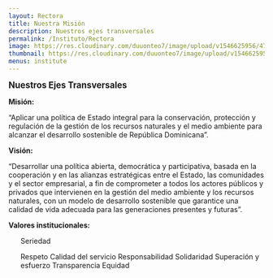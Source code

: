 ```yaml
---
layout: Rectora
title: Nuestra Misión
description: Nuestros ejes transversales
permalink: /Instituto/Rectora
image: https://res.cloudinary.com/duuonteo7/image/upload/v1546625956/47015837_198593964405984_6524636921325420544_n.jpg
thumbnail: https://res.cloudinary.com/duuonteo7/image/upload/v1546625956/47015837_198593964405984_6524636921325420544_n.jpg
menus: institute
---
```

<BIG><b>Nuestros Ejes Transversales</b></BIG>

<b>Misión: </b>

“Aplicar una política de Estado integral para la conservación, protección y regulación de la gestión de los recursos naturales y el medio ambiente para alcanzar el desarrollo sostenible de República Dominicana”.


<b>Visión: </b>

“Desarrollar una política abierta, democrática y participativa, basada en la cooperación y en las alianzas estratégicas entre el Estado, las comunidades y el sector empresarial, a fin de comprometer a todos los actores públicos y privados que intervienen en la gestión del medio ambiente y los recursos naturales, con un modelo de desarrollo sostenible que garantice una calidad de vida adecuada para las generaciones presentes y futuras”.


<b>Valores institucionales:</b>

<UL>Seriedad

Respeto
Calidad del servicio
Responsabilidad
Solidaridad
Superación y esfuerzo
Transparencia
Equidad</UL>


    



